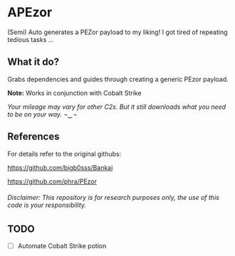 # APEzor

(Semi) Auto generates a PEZor payload to my liking!
I got tired of repeating tedious tasks ...

## What it do?
Grabs dependencies and guides through creating a generic PEzor payload. 

**Note:** Works in conjunction with Cobalt Strike

*Your mileage may vary for other C2s. But it still downloads what you need to be on your way. ¬‿¬*


## References
For details refer to the original githubs: 

https://github.com/bigb0sss/Bankai

https://github.com/phra/PEzor

###### Disclaimer: This repository is for research purposes only, the use of this code is your responsibility.


## TODO
- [ ] Automate Cobalt Strike potion
